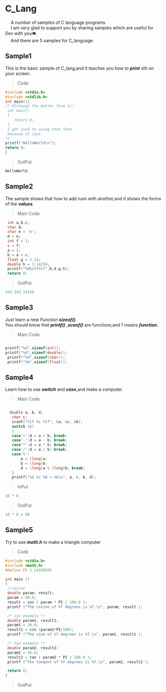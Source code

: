 # C_Lang
  &emsp; A number of samples of C language programs.<br>
  &emsp; I am very glad to support you by sharing samples which are useful for Dev with you👁.<br>
  &emsp; And there are 5 samples for C_language.

## **Sample1**

This is the basic sample of C_lang,and it teaches you how to ***print*** sth on your screen.
  >Code
  ```c
  #include <stdio.h>
  #include <stdlib.h>
  int main(){
  /* Although the better form is:
   int main()
   {
      return 0;
   }
   I get used to using that form 
   because of Java
  */
  printf("HelloWorld\n");
  return 0;
  }
  ```
  >OutPut
  ```java
  HelloWorld
  ```

## **Sample2**

The sample shows that how to add num with another,and it shows the forms of the ***values***.
  >Main Code
  ```c
   int a,b,c; 
   char d; 
   char e = 'e'; 
   d = e; 
   int f = 1; 
   c = f; 
   a = 2; 
   b = a + c; 
   float g = 3.14; 
   double h = 3.14159; 
   printf("%d%c%f%lf",b,d,g,h); 
   return 0;
  ```
  >OutPut
  ```java
  3e3.143.14159
  ```

## **Sample3**

Just learn a new *Function* ***sizeof()***.<br> You should know that ***printf()*** ,***scanf()*** are functions,and f means ***function***.
  >Main Code
  ```c
  
  printf("%d",sizeof(int)); 
  printf("%d",sizeof(double)); 
   printf("%d",sizeof(char)); 
   printf("%d",sizeof(float)); 
 ```
## **Sample4**

Learn how to use ***switch*** and ***case***,and make a computer.
  >Main Code
  ```c

    double a, b, d; 
     char c; 
     scanf("%lf %c %lf", &a, &c, &b); 
     switch (c) 
     { 
     case'+':d = a + b; break; 
     case'-':d = a - b; break; 
     case'*':d = a * b; break; 
     case'/':d = a / b; break; 
     case'%': 
         a = (long)a; 
         b = (long)b; 
         d = (long)a % (long)b; break; 
     } 
     printf("%G %c %G = %G\n", a, c, b, d);
  ```
  >InPut
  ```java
  10 * 6
  ```
  >OutPut
  ```java
  10 * 6 = 60
  ```

## **Sample5**

Try to use ***math.h*** to make a triangle computer
  >Code
  ```c
 #include <stdio.h>       
 #include <math.h>       
 #define PI 3.14159265 
  
 int main () 
 { 
   //cosine 
   double param, result; 
   param = 60.0; 
   result = cos ( param * PI / 180.0 ); 
   printf ("The cosine of %f degrees is %f.\n", param, result ); 
  
   /* sin example */ 
   double param1, result1; 
   param1 = 30.0; 
   result1 = sin (param1*PI/180); 
   printf ("The sine of %f degrees is %f.\n", param1, result1 ); 
  
   /* tan example */ 
   double param2, result2; 
   param2 = 45.0; 
   result2 = tan ( param2 * PI / 180.0 ); 
   printf ("The tangent of %f degrees is %f.\n", param2, result2 ); 
  
   return 0; 
 }
  ```
  >OutPut
  ```
  ```
